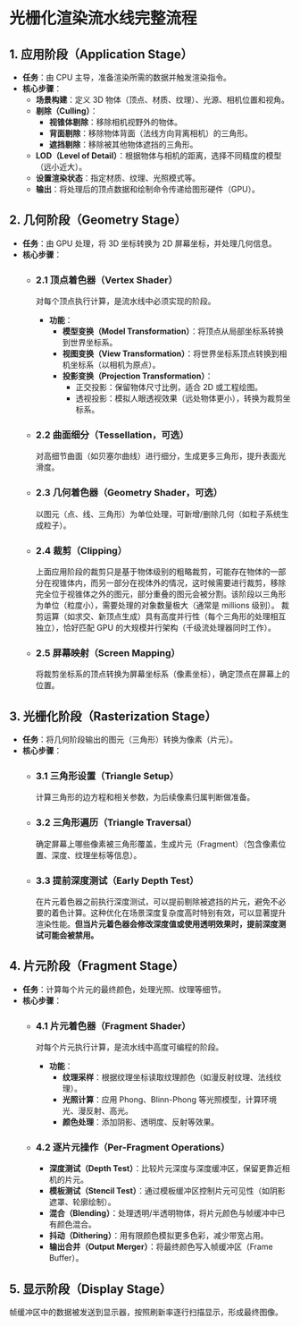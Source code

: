 # 光栅化渲染流水线完整流程

## 1. 应用阶段（Application Stage）
- **任务**：由 CPU 主导，准备渲染所需的数据并触发渲染指令。
- **核心步骤**：
  - **场景构建**：定义 3D 物体（顶点、材质、纹理）、光源、相机位置和视角。
  - **剔除（Culling）**：
    - **视锥体剔除**：移除相机视野外的物体。
    - **背面剔除**：移除物体背面（法线方向背离相机）的三角形。
    - **遮挡剔除**：移除被其他物体遮挡的三角形。
  - **LOD（Level of Detail）**：根据物体与相机的距离，选择不同精度的模型（远小近大）。
  - **设置渲染状态**：指定材质、纹理、光照模式等。
  - **输出**：将处理后的顶点数据和绘制命令传递给图形硬件（GPU）。

## 2. 几何阶段（Geometry Stage）
- **任务**：由 GPU 处理，将 3D 坐标转换为 2D 屏幕坐标，并处理几何信息。
- **核心步骤**：
  - ### 2.1 顶点着色器（Vertex Shader）
    对每个顶点执行计算，是流水线中必须实现的阶段。
    - **功能**：
      - **模型变换（Model Transformation）**：将顶点从局部坐标系转换到世界坐标系。
      - **视图变换（View Transformation）**：将世界坐标系顶点转换到相机坐标系（以相机为原点）。
      - **投影变换（Projection Transformation）**：
        - 正交投影：保留物体尺寸比例，适合 2D 或工程绘图。
        - 透视投影：模拟人眼透视效果（远处物体更小），转换为裁剪坐标系。
  
  - ### 2.2 曲面细分（Tessellation，可选）
    对高细节曲面（如贝塞尔曲线）进行细分，生成更多三角形，提升表面光滑度。
  
  - ### 2.3 几何着色器（Geometry Shader，可选）
    以图元（点、线、三角形）为单位处理，可新增/删除几何（如粒子系统生成粒子）。
  
  - ### 2.4 裁剪（Clipping）
    上面应用阶段的裁剪只是基于物体级别的粗略裁剪，可能存在物体的一部分在视锥体内，而另一部分在视体外的情况，这时候需要进行裁剪，移除完全位于视锥体之外的图元，部分重叠的图元会被分割。该阶段以三角形为单位（粒度小），需要处理的对象数量极大（通常是 millions 级别）。
    裁剪运算（如求交、新顶点生成）具有高度并行性（每个三角形的处理相互独立），恰好匹配 GPU 的大规模并行架构（千级流处理器同时工作）。
  
  - ### 2.5 屏幕映射（Screen Mapping）
    将裁剪坐标系的顶点转换为屏幕坐标系（像素坐标），确定顶点在屏幕上的位置。

## 3. 光栅化阶段（Rasterization Stage）
- **任务**：将几何阶段输出的图元（三角形）转换为像素（片元）。
- **核心步骤**：
  - ### 3.1 三角形设置（Triangle Setup）
    计算三角形的边方程和相关参数，为后续像素归属判断做准备。
  
  - ### 3.2 三角形遍历（Triangle Traversal）
    确定屏幕上哪些像素被三角形覆盖，生成片元（Fragment）（包含像素位置、深度、纹理坐标等信息）。
  
  - ### 3.3 提前深度测试（Early Depth Test）
    在片元着色器之前执行深度测试，可以提前剔除被遮挡的片元，避免不必要的着色计算。这种优化在场景深度复杂度高时特别有效，可以显著提升渲染性能。**但当片元着色器会修改深度值或使用透明效果时，提前深度测试可能会被禁用。**

## 4. 片元阶段（Fragment Stage）
- **任务**：计算每个片元的最终颜色，处理光照、纹理等细节。
- **核心步骤**：
  - ### 4.1 片元着色器（Fragment Shader）
    对每个片元执行计算，是流水线中高度可编程的阶段。
    - **功能**：
      - **纹理采样**：根据纹理坐标读取纹理颜色（如漫反射纹理、法线纹理）。
      - **光照计算**：应用 Phong、Blinn-Phong 等光照模型，计算环境光、漫反射、高光。
      - **颜色处理**：添加阴影、透明度、反射等效果。
  
  - ### 4.2 逐片元操作（Per-Fragment Operations）
    - **深度测试（Depth Test）**：比较片元深度与深度缓冲区，保留更靠近相机的片元。
    - **模板测试（Stencil Test）**：通过模板缓冲区控制片元可见性（如阴影遮罩、轮廓绘制）。
    - **混合（Blending）**：处理透明/半透明物体，将片元颜色与帧缓冲中已有颜色混合。
    - **抖动（Dithering）**：用有限颜色模拟更多色彩，减少带宽占用。
    - **输出合并（Output Merger）**：将最终颜色写入帧缓冲区（Frame Buffer）。

## 5. 显示阶段（Display Stage）
帧缓冲区中的数据被发送到显示器，按照刷新率逐行扫描显示，形成最终图像。